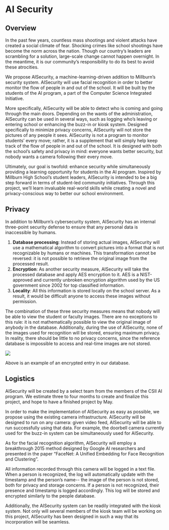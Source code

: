 # AI Security

## Overview

In the past few years, countless mass shootings and violent attacks have created a social climate of fear. Shocking crimes like school shootings have become the norm across the nation. Though our country’s leaders are scrambling for a solution, large-scale change cannot happen overnight. In the meantime, it is our community’s responsibility to do its best to avoid these atrocities.

We propose AISecurity, a machine-learning-driven addition to Millburn’s security system. AISecurity will use facial recognition in order to better monitor the flow of people in and out of the school. It will be built by the students of the AI program, a part of the Computer Science Integrated Initiative.

More specifically, AISecurity will be able to detect who is coming and going through the main doors. Depending on the wants of the administration, AISecurity can be used in several ways, such as logging who’s leaving or entering school or enhancing the buzz-in or kiosk system. Designed specifically to minimize privacy concerns, AISecurity will not store the pictures of any people it sees. AISecurity is not a program to monitor students’ every move; rather, it is a supplement that will simply help keep track of the flow of people in and out of the school. It is designed with both the school’s safety and privacy in mind: everyone wants better security, but nobody wants a camera following their every move.

Ultimately, our goal is twofold: enhance security while simultaneously providing a learning opportunity for students in the AI program. Inspired by Millburn High School’s student leaders, AISecurity is intended to be a big step forward in terms of student-led community initiatives. Through this project, we’ll learn invaluable real-world skills while creating a novel and privacy-conscious way to better our school environment.


## Privacy

In addition to Millburn’s cybersecurity system, AISecurity has an internal three-point security defense to ensure that any personal data is inaccessible by humans.

1. __Database processing__: Instead of storing actual images, AISecurity will use a mathematical algorithm to convert pictures into a format that is not recognizable by humans or machines. This transformation cannot be reversed: it is not possible to retrieve the original image from the processed result.
2. __Encryption__: As another security measure, AISecurity will take the processed database and apply AES encryption to it. AES is a NIST-approved and currently unbroken encryption algorithm used by the US government since 2002 for top classified information.
3. __Locality__: All this information is stored locally on the school server. As a result, it would be difficult anyone to access these images without permission.

The combination of these three security measures means that nobody will be able to view the student or faculty images. There are no exceptions to this rule: it is not mathematically possible to view the original image of anybody in the database. Additionally, during the use of AISecurity, none of the images used for recognition will be stored, ensuring maximum privacy. In reality, there should be little to no privacy concerns, since the reference database is impossible to access and real-time images are not stored.


![](https://github.com/orangese/aisecurity/raw/v1.0a/.aisecurity/database/data_example.png)


Above is an example of an encrypted entry in our database.

## Logistics

AISecurity will be created by a select team from the members of the CSII AI program. We estimate three to four months to create and finalize this project, and hope to have a finished project by May.

In order to make the implementation of AISecurity as easy as possible, we propose using the existing camera infrastructure. AISecurity will be designed to run on any camera: given video feed, AISecurity will be able to run successfully using that data. For example, the doorbell camera currently used for the buzz-in system can be simultaneously used for AISecurity.

As for the facial recognition algorithm, AISecurity will employ a breakthrough 2015 method designed by Google AI researchers and presented in the paper “FaceNet: A Unified Embedding for Face Recognition and Clustering”.

All information recorded through this camera will be logged in a text file. When a person is recognized, the log will automatically update with the timestamp and the person’s name-- the image of the person is not stored, both for privacy and storage concerns. If a person is not recognized, their presence and timestamp is logged accordingly. This log will be stored and encrypted similarly to the people database.

Additionally, the AISecurity system can be readily integrated with the kiosk system. Not only will several members of the kiosk team will be working on this project, AISecurity has been designed in such a way that its incorporation will be seamless.
